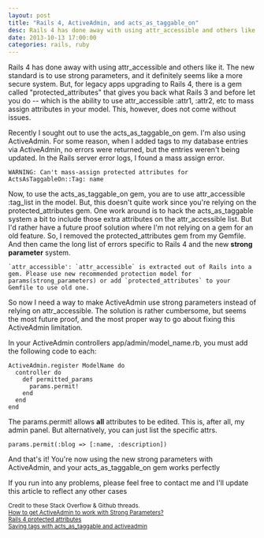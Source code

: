 ```yaml
---
layout: post
title: "Rails 4, ActiveAdmin, and acts_as_taggable_on"
desc: Rails 4 has done away with using attr_accessible and others like it. The new standard is to use strong parameters, and it definitely seems like a more secure system. But, for legacy apps upgrading to Rails 4, there is a gem called "protected_attributes" that gives you back what Rails 3 and before let you do -- which is the ability to use attr_accessible :attr1, :attr2, etc to mass assign attributes in your model. This, however, does not come without issues.
date: 2013-10-13 17:00:00
categories: rails, ruby
---
```


<p>
Rails 4 has done away with using attr_accessible and others like it. The new standard is to use strong parameters, and it definitely seems like a more secure system. But, for legacy apps upgrading to Rails 4, there is a gem called "protected_attributes" that gives you back what Rails 3 and before let you do -- which is the ability to use attr_accessible :attr1, :attr2, etc to mass assign attributes in your model. This, however, does not come without issues.</p>

<p>
Recently I sought out to use the acts_as_taggable_on gem. I'm also using ActiveAdmin. For some reason, when I added tags to my database entries via ActiveAdmin, no errors were returned, but the entries weren't being updated. In the Rails server error logs, I found a mass assign error.
</p>

~~~
WARNING: Can't mass-assign protected attributes for ActsAsTaggableOn::Tag: name
~~~

<p>
Now, to use the acts_as_taggable_on gem, you are to use <span class="inline-code">attr_accessible :tag_list</span> in the model. But, this doesn't quite work since you're relying on the protected_attributes gem. One work around is to hack the acts_as_taggable system a bit to include those extra attributes on the attr_accessible list. But I'd rather have a future proof solution where I'm not relying on a gem for an old feature. So, I removed the protected_attributes gem from my Gemfile. And then came the long list of errors specific to Rails 4 and the new <strong>strong parameter</strong> system.
</p>

~~~
`attr_accessible': `attr_accessible` is extracted out of Rails into a gem. Please use new recommended protection model for params(strong_parameters) or add `protected_attributes` to your Gemfile to use old one.
~~~


<p>
So now I need a way to make ActiveAdmin use strong parameters instead of relying on attr_accessible. The solution is rather cumbersome, but seems the most future proof, and the most proper way to go about fixing this ActiveAdmin limitation.
</p>

<p>
In your ActiveAdmin controllers <span class="inline-code">app/admin/model_name.rb</span>, you must add the following code to each:
</p>

~~~
ActiveAdmin.register ModelName do
  controller do
    def permitted_params
      params.permit!
    end
  end
end
~~~

<p>
The <span class="inline-code">params.permit!</span> allows <strong>all</strong> attributes to be edited. This is, after all, my admin panel. But alternatively, you can just list the specific attrs.
</p>

~~~
params.permit(:blog => [:name, :description])
~~~

<p>And that's it! You're now using the new strong parameters with ActiveAdmin, and your acts_as_taggable_on gem works perfectly</p>


<p>If you run into any problems, please feel free to contact me and I'll update this article to reflect any other cases</p>

<p><small>
Credit to these Stack Overflow & Github threads.<br />
<a href="http://stackoverflow.com/questions/13091011/how-to-get-activeadmin-to-work-with-strong-parameters">How to get ActiveAdmin to work with Strong Parameters?</a><br />
<a href="https://github.com/mbleigh/acts-as-taggable-on/issues/389">Rails 4 protected attributes</a><br />
<a href="http://stackoverflow.com/questions/8355659/saving-tags-with-acts-as-taggable-and-activeadmin">Saving tags with acts_as_taggable and activeadmin</a>
</small>
</p>